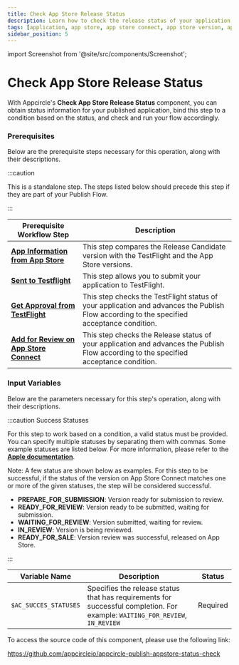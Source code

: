 ```yaml
---
title: Check App Store Release Status
description: Learn how to check the release status of your application on the App Store with Appcircle
tags: [application, app store, app store connect, app store version, app store status]
sidebar_position: 5
---
```


import Screenshot from '@site/src/components/Screenshot';

# Check App Store Release Status

With Appcircle's **Check App Store Release Status** component, you can obtain status information for your published application, bind this step to a condition based on the status, and check and run your flow accordingly.

### Prerequisites

Below are the prerequisite steps necessary for this operation, along with their descriptions.

:::caution

This is a standalone step. The steps listed below should precede this step if they are part of your Publish Flow.

:::

| Prerequisite Workflow Step                                                                                           | Description                                                                                                                               |
|----------------------------------------------------------------------------------------------------------------------|-------------------------------------------------------------------------------------------------------------------------------------------|
| [**App Information from App Store**](/publish-integrations/ios-publish-integrations/app-information-app-store)       | This step compares the Release Candidate version with the TestFlight and the App Store versions.                                          |
| [**Sent to Testflight**](/publish-integrations/ios-publish-integrations/send-to-app-store)                           | This step allows you to submit your application to TestFlight.                                                                            |
| [**Get Approval from TestFlight**](/publish-integrations/ios-publish-integrations/approval-test-flight)              | This step checks the TestFlight status of your application and advances the Publish Flow according to the specified acceptance condition. |
| [**Add for Review on App Store Connect**](/publish-integrations/ios-publish-integrations/add-for-review-on-app-store) | This step checks the Release status of your application and advances the Publish Flow according to the specified acceptance condition.    |

<Screenshot url='https://cdn.appcircle.io/docs/assets/BE2915-checkReleaseStatus.png' />

### Input Variables

Below are the parameters necessary for this step's operation, along with their descriptions.

<Screenshot url='https://cdn.appcircle.io/docs/assets/BE2915-checkReleaseDetails.png' />

:::caution Success Statuses

For this step to work based on a condition, a valid status must be provided. You can specify multiple statuses by separating them with commas. Some example statuses are listed below. For more information, please refer to the [**Apple documentation**](https://developer.apple.com/help/app-store-connect/reference/app-and-submission-statuses/).

Note: A few status are shown below as examples. For this step to be successful, if the status of the version on App Store Connect matches one or more of the given statuses, the step will be considered successful. 

- **PREPARE_FOR_SUBMISSION**: Version ready for submission to review.
- **READY_FOR_REVIEW**: Version ready to be submitted, waiting for submission.
- **WAITING_FOR_REVIEW**: Version submitted, waiting for review.
- **IN_REVIEW**: Version is being reviewed.
- **READY_FOR_SALE**: Version review was successful, released on App Store.

:::

| Variable Name         | Description                                                                                                                  | Status   |
|-----------------------|------------------------------------------------------------------------------------------------------------------------------|----------|
| `$AC_SUCCES_STATUSES` | Specifies the release status that has requirements for successful completion. For example: `WAITING_FOR_REVIEW`, `IN_REVIEW` | Required |


To access the source code of this component, please use the following link:

https://github.com/appcircleio/appcircle-publish-appstore-status-check